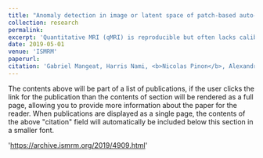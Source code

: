 ```yaml
---
title: "Anomaly detection in image or latent space of patch-based auto-encoders for industrial image analysis"
collection: research
permalink: 
excerpt: 'Quantitative MRI (qMRI) is reproducible but often lacks calibration and/or specificity to the underlying microstructure. Light transmission optical histology of stained tissue is a popular method for validation, however, it is hampered by calibration issues and inhomogeneous penetration of staining agents. We propose a method to validate quantitative MRI metrics using stainless histology by utilizing the innate autofluorescence spectra of tissues when excited with ultraviolet laser. We demonstrate a proof-of-concept application of a qMRI validation pipeline on a pig spinal cord section with in vivo and ex vivo qMRI followed by histological autofluorescence microscopy to quantify myelin content.'
date: 2019-05-01
venue: 'ISMRM'
paperurl: 
citation: 'Gabriel Mangeat, Harris Nami, <b>Nicolas Pinon</b>, Alexandru Foias, Nikola Stikov, Tobias Granberg, Julien Cohen-Adad (2019). &quot;Stain-free histology to validate quantitative MRI&quot; <i>International Society for Magnetic Resonance in Medicine (ISMRM)</i>'
---
```


The contents above will be part of a list of publications, if the user clicks the link for the publication than the contents of section will be rendered as a full page, allowing you to provide more information about the paper for the reader. When publications are displayed as a single page, the contents of the above "citation" field will automatically be included below this section in a smaller font.


'https://archive.ismrm.org/2019/4909.html'

